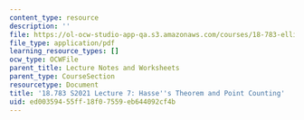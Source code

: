 ```yaml
---
content_type: resource
description: ''
file: https://ol-ocw-studio-app-qa.s3.amazonaws.com/courses/18-783-elliptic-curves-spring-2021/ed00359455ff18f07559eb644092cf4b_MIT18_783S21_Slides7.pdf
file_type: application/pdf
learning_resource_types: []
ocw_type: OCWFile
parent_title: Lecture Notes and Worksheets
parent_type: CourseSection
resourcetype: Document
title: '18.783 S2021 Lecture 7: Hasse''s Theorem and Point Counting'
uid: ed003594-55ff-18f0-7559-eb644092cf4b
---
```

